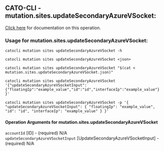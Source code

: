 
## CATO-CLI - mutation.sites.updateSecondaryAzureVSocket:
[Click here](https://api.catonetworks.com/documentation/#mutation-mutation.sites.updateSecondaryAzureVSocket) for documentation on this operation.

### Usage for mutation.sites.updateSecondaryAzureVSocket:

`catocli mutation sites updateSecondaryAzureVSocket -h`

`catocli mutation sites updateSecondaryAzureVSocket <json>`

`catocli mutation sites updateSecondaryAzureVSocket "$(cat < mutation.sites.updateSecondaryAzureVSocket.json)"`

`catocli mutation sites updateSecondaryAzureVSocket '{"updateSecondaryAzureVSocketInput":{"floatingIp":"example_value","id":"id","interfaceIp":"example_value"}}'`

`catocli mutation sites updateSecondaryAzureVSocket -p '{
    "updateSecondaryAzureVSocketInput": {
        "floatingIp": "example_value",
        "id": "id",
        "interfaceIp": "example_value"
    }
}'`


#### Operation Arguments for mutation.sites.updateSecondaryAzureVSocket ####

`accountId` [ID] - (required) N/A    
`updateSecondaryAzureVSocketInput` [UpdateSecondaryAzureVSocketInput] - (required) N/A    
